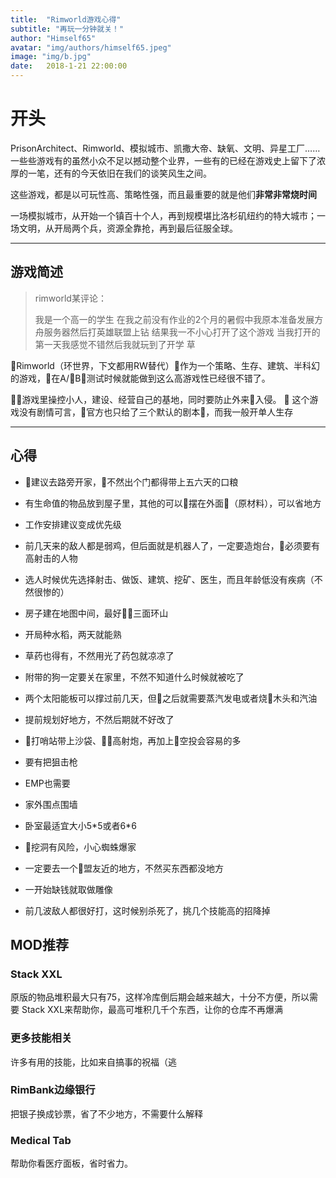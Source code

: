 ```yaml
---
title:  "Rimworld游戏心得"
subtitle: "再玩一分钟就关！"
author: "Himself65"
avatar: "img/authors/himself65.jpeg"
image: "img/b.jpg"
date:   2018-1-21 22:00:00
---
```

# 开头

PrisonArchitect、Rimworld、模拟城市、凯撒大帝、缺氧、文明、异星工厂……一些些游戏有的虽然小众不足以撼动整个业界，一些有的已经在游戏史上留下了浓厚的一笔，还有的今天依旧在我们的谈笑风生之间。

这些游戏，都是以可玩性高、策略性强，而且最重要的就是他们**非常非常烧时间**

一场模拟城市，从开始一个镇百十个人，再到规模堪比洛杉矶纽约的特大城市；一场文明，从开局两个兵，资源全靠抢，再到最后征服全球。

---

## 游戏简述

>rimworld某评论：
>
>我是一个高一的学生 在我之前没有作业的2个月的暑假中我原本准备发展方舟服务器然后打英雄联盟上钻 结果我一不小心打开了这个游戏 当我打开的第一天我感觉不错然后我就玩到了开学 草
>

Rimworld（环世界，下文都用RW替代）作为一个策略、生存、建筑、半科幻的游戏，在A/B测试时候就能做到这么高游戏性已经很不错了。

游戏里操控小人，建设、经营自己的基地，同时要防止外来入侵。

这个游戏没有剧情可言，官方也只给了三个默认的剧本，而我一般开单人生存

---

## 心得

- 建议去路旁开家，不然出个门都得带上五六天的口粮

- 有生命值的物品放到屋子里，其他的可以摆在外面（原材料），可以省地方

- 工作安排建议变成优先级

- 前几天来的敌人都是弱鸡，但后面就是机器人了，一定要造炮台，必须要有高射击的人物

- 选人时候优先选择射击、做饭、建筑、挖矿、医生，而且年龄低没有疾病（不然很惨的）

- 房子建在地图中间，最好三面环山

- 开局种水稻，两天就能熟

- 草药也得有，不然用光了药包就凉凉了

- 附带的狗一定要关在家里，不然不知道什么时候就被吃了

- 两个太阳能板可以撑过前几天，但之后就需要蒸汽发电或者烧木头和汽油

- 提前规划好地方，不然后期就不好改了

- 打哨站带上沙袋、高射炮，再加上空投会容易的多

- 要有把狙击枪

- EMP也需要

- 家外围点围墙

- 卧室最适宜大小5\*5或者6\*6

- 挖洞有风险，小心蜘蛛爆家

- 一定要去一个盟友近的地方，不然买东西都没地方

- 一开始缺钱就取做雕像

- 前几波敌人都很好打，这时候别杀死了，挑几个技能高的招降掉

## MOD推荐

### Stack XXL

原版的物品堆积最大只有75，这样冷库倒后期会越来越大，十分不方便，所以需要 Stack XXL来帮助你，最高可堆积几千个东西，让你的仓库不再爆满

### 更多技能相关

许多有用的技能，比如来自搞事的祝福（逃

### RimBank边缘银行

把银子换成钞票，省了不少地方，不需要什么解释

### Medical Tab

帮助你看医疗面板，省时省力。
